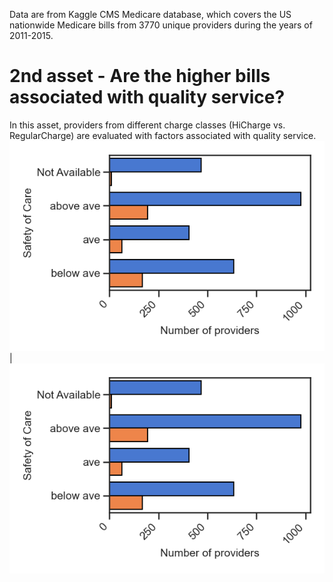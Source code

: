 Data are from Kaggle CMS Medicare database, which covers the US nationwide Medicare bills from 3770 unique providers during the years of 2011-2015. 
# 2nd asset - Are the higher bills associated with quality service? 
In this asset, providers from different charge classes (HiCharge vs. RegularCharge) are evaluated with factors associated with quality service.    
![Figure2a](SafetyCare.png)|![Figure2a](SafetyCare.png)
